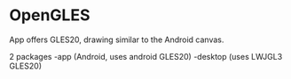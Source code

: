 # OpenGLES

App offers GLES20, drawing similar to the Android canvas. 

2 packages 
-app (Android, uses android GLES20)
-desktop (uses LWJGL3 GLES20)
